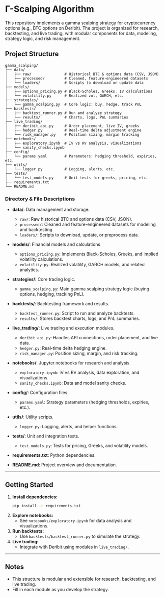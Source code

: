 # Γ-Scalping Algorithm

This repository implements a gamma scalping strategy for cryptocurrency options (e.g., BTC options on Deribit). The project is organized for research, backtesting, and live trading, with modular components for data, modeling, strategy logic, and risk management.

## Project Structure

```
gamma_scalping/
├── data/
│   ├── raw/               # Historical BTC & options data (CSV, JSON)
│   ├── processed/         # Cleaned, feature-engineered datasets
│   └── loaders/           # Scripts to download or update data
├── models/
│   ├── options_pricing.py # Black-Scholes, Greeks, IV calculations
│   └── volatility.py      # Realized vol, GARCH, etc.
├── strategies/
│   └── gamma_scalping.py  # Core logic: buy, hedge, track PnL
├── backtests/
│   ├── backtest_runner.py # Run and analyze strategy
│   └── results/           # Charts, logs, PnL summaries
├── live_trading/
│   ├── deribit_api.py     # Order placement, live IV, greeks
│   ├── hedger.py          # Real-time delta adjustment engine
│   └── risk_manager.py    # Position sizing, margin tracking
├── notebooks/
│   ├── exploratory.ipynb  # IV vs RV analysis, visualizations
│   └── sanity_checks.ipynb
├── config/
│   └── params.yaml        # Parameters: hedging threshold, expiries, etc.
├── utils/
│   └── logger.py          # Logging, alerts, etc.
├── tests/
│   └── test_models.py     # Unit tests for greeks, pricing, etc.
├── requirements.txt
└── README.md
```

### Directory & File Descriptions

- **data/**: Data management and storage.
  - `raw/`: Raw historical BTC and options data (CSV, JSON).
  - `processed/`: Cleaned and feature-engineered datasets for modeling and backtesting.
  - `loaders/`: Scripts to download, update, or preprocess data.

- **models/**: Financial models and calculations.
  - `options_pricing.py`: Implements Black-Scholes, Greeks, and implied volatility calculations.
  - `volatility.py`: Realized volatility, GARCH models, and related analytics.

- **strategies/**: Core trading logic.
  - `gamma_scalping.py`: Main gamma scalping strategy logic (buying options, hedging, tracking PnL).

- **backtests/**: Backtesting framework and results.
  - `backtest_runner.py`: Script to run and analyze backtests.
  - `results/`: Stores backtest charts, logs, and PnL summaries.

- **live_trading/**: Live trading and execution modules.
  - `deribit_api.py`: Handles API connections, order placement, and live data.
  - `hedger.py`: Real-time delta hedging engine.
  - `risk_manager.py`: Position sizing, margin, and risk tracking.

- **notebooks/**: Jupyter notebooks for research and analysis.
  - `exploratory.ipynb`: IV vs RV analysis, data exploration, and visualizations.
  - `sanity_checks.ipynb`: Data and model sanity checks.

- **config/**: Configuration files.
  - `params.yaml`: Strategy parameters (hedging thresholds, expiries, etc.).

- **utils/**: Utility scripts.
  - `logger.py`: Logging, alerts, and helper functions.

- **tests/**: Unit and integration tests.
  - `test_models.py`: Tests for pricing, Greeks, and volatility models.

- **requirements.txt**: Python dependencies.
- **README.md**: Project overview and documentation.

---

## Getting Started

1. **Install dependencies:**
   ```bash
   pip install -r requirements.txt
   ```
2. **Explore notebooks:**
   - See `notebooks/exploratory.ipynb` for data analysis and visualizations.
3. **Run backtests:**
   - Use `backtests/backtest_runner.py` to simulate the strategy.
4. **Live trading:**
   - Integrate with Deribit using modules in `live_trading/`.

---

## Notes
- This structure is modular and extensible for research, backtesting, and live trading.
- Fill in each module as you develop the strategy.

